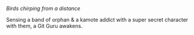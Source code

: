 *Birds chirping from a distance*

Sensing a band of orphan & a kamote addict with a super secret character with them, a Git Guru awakens.
